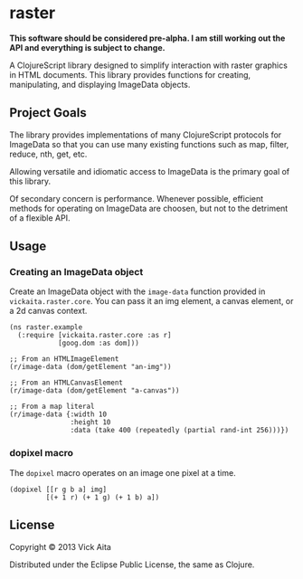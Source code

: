 # raster

**This software should be considered pre-alpha. I am still working out the API
and everything is subject to change.**

A ClojureScript library designed to simplify interaction with raster graphics in
HTML documents. This library provides functions for creating, manipulating, and
displaying ImageData objects.

## Project Goals

The library provides implementations of many ClojureScript protocols for
ImageData so that you can use many existing functions such as map, filter,
reduce, nth, get, etc.

Allowing versatile and idiomatic access to ImageData is the primary goal of this
library.

Of secondary concern is performance. Whenever possible, efficient methods for
operating on ImageData are choosen, but not to the detriment of a flexible API.

## Usage

### Creating an ImageData object

Create an ImageData object with the `image-data` function provided in
`vickaita.raster.core`. You can pass it an img element, a canvas element, or a
2d canvas context.

    (ns raster.example
      (:require [vickaita.raster.core :as r]
                [goog.dom :as dom]))

    ;; From an HTMLImageElement
    (r/image-data (dom/getElement "an-img"))

    ;; From an HTMLCanvasElement
    (r/image-data (dom/getElement "a-canvas"))

    ;; From a map literal
    (r/image-data {:width 10
                   :height 10
                   :data (take 400 (repeatedly (partial rand-int 256)))})

### dopixel macro

The `dopixel` macro operates on an image one pixel at a time.

    (dopixel [[r g b a] img]
             [(+ 1 r) (+ 1 g) (+ 1 b) a])

## License

Copyright © 2013 Vick Aita

Distributed under the Eclipse Public License, the same as Clojure.
